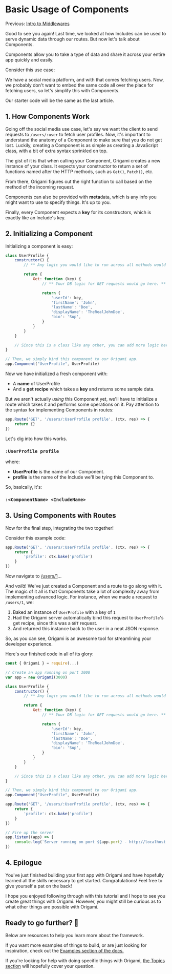 # Basic Usage of Components

Previous: [Intro to Middlewares](./Intro%20to%20Middlewares.md)

Good to see you again! Last time, we looked at how Includes can be used to serve dynamic data through our routes. But now let's talk about Components.

Components allow you to take a type of data and share it across your entire app quickly and easily.

Consider this use case:

We have a social media platform, and with that comes fetching users. Now, we probably don't want to embed the same code all over the place for fetching users, so let's simplify this with Components.

Our starter code will be the same as the last article.

## 1. How Components Work

Going off the social media use case, let's say we want the client to send requests to `/users/:user` to fetch user profiles. Now, it's important to understand the anatomy of a Component to make sure that you do not get lost. Luckily, creating a Component is as simple as creating a JavaScript class, with a bit of extra syntax sprinkled on top.

The gist of it is that when calling your Component, Origami creates a new instance of your class. It expects your constructor to return a set of functions named after the HTTP methods, such as `Get()`, `Patch()`, etc. 

From there, Origami figures out the right function to call based on the method of the incoming request.

Components can also be provided with **meta**data, which is any info you might want to use to specify things. It's up to you.

Finally, every Component expects a **key** for its constructors, which is exactly like an Include's key.

## 2. Initializing a Component

Initializing a component is easy:

```js
class UserProfile {
	constructor() {
        // ** Any logic you would like to run across all methods would go here. ** //

		return {
			Get: function (key) {
                // ** Your DB logic for GET requests would go here. ** //

				return {
					'userId': key,
					'firstName': 'John',
					'lastName': 'Doe',
					'displayName': 'TheRealJohnDoe',
					'bio': 'Sup',
				}
			}
		}
	}

    // Since this is a class like any other, you can add more logic here.
}

// Then, we simply bind this component to our Origami app.
app.Component("UserProfile", UserProfile)
```

Now we have initialized a fresh component with:

- A **name** of UserProfile
- And a **get recipe** which takes a **key** and returns some sample data.

But we aren't actually *using* this Component yet, we'll have to initialize a route which takes it and performs some operations on it. Pay attention to the syntax for implementing Components in routes:

```js
app.Route('GET', '/users/:UserProfile profile', (ctx, res) => {
    return {}
})
```

Let's dig into how this works.

### `:UserProfile profile`
where:

- **UserProfile** is the name of our Component.
- **profile** is the name of the Include we'll be tying this Component to.

So, basically, it's:

### `:<ComponentName> <IncludeName>`

## 3. Using Components with Routes

Now for the final step, integrating the two together!

Consider this example code:

```js
app.Route('GET', '/users/:UserProfile profile', (ctx, res) => {
    return {
        'profile': ctx.bake('profile')
    }
})
```

Now navigate to [/users/1](http://localhost:3000/users/1)...

And *voilà*! We've just created a Component and a route to go along with it. The magic of it all is that Components take a lot of complexity away from implementing advanced logic. For instance, when we made a request to `/users/1`, we:

1. Baked an instance of `UserProfile` with a key of `1`
2. Had the Origami server automatically bind this request to `UserProfile`'s get recipe, since this was a `GET` request.
3. And returned this instance back to the user in a neat JSON response.

So, as you can see, Origami is an awesome tool for streamlining your developer experience.

Here's our finished code in all of its glory:

```js
const { Origami } = require(...)

// Create an app running on port 3000
var app = new Origami(3000)

class UserProfile {
	constructor() {
        // ** Any logic you would like to run across all methods would go here. ** //

		return {
			Get: function (key) {
                // ** Your DB logic for GET requests would go here. ** //

				return {
					'userId': key,
					'firstName': 'John',
					'lastName': 'Doe',
					'displayName': 'TheRealJohnDoe',
					'bio': 'Sup',
				}
			}
		}
	}

    // Since this is a class like any other, you can add more logic here.
}

// Then, we simply bind this component to our Origami app.
app.Component("UserProfile", UserProfile)

app.Route('GET', '/users/:UserProfile profile', (ctx, res) => {
    return {
        'profile': ctx.bake('profile')
    }
})

// Fire up the server
app.listen((app) => {
    console.log(`Server running on port ${app.port} - http://localhost:${app.port}/`)
})
```

## 4. Epilogue

You've just finished building your first app with Origami and have hopefully learned all the skills necessary to get started. Congratulations! Feel free to give yourself a pat on the back!

I hope you enjoyed following through with this tutorial and I hope to see you create great things with Origami. However, you might still be curious as to what other things are possible with Origami. 

## Ready to go further? 🚀

Below are resources to help you learn more about the framework.

If you want more examples of things to build, or are just looking for inspiration, check out the [Examples section of the docs.](../Examples/Examples%20Index.md)

If you're looking for help with doing specific things with Origami, [the Topics section](../Topics/Topics%20Index.md) will hopefully cover your question.